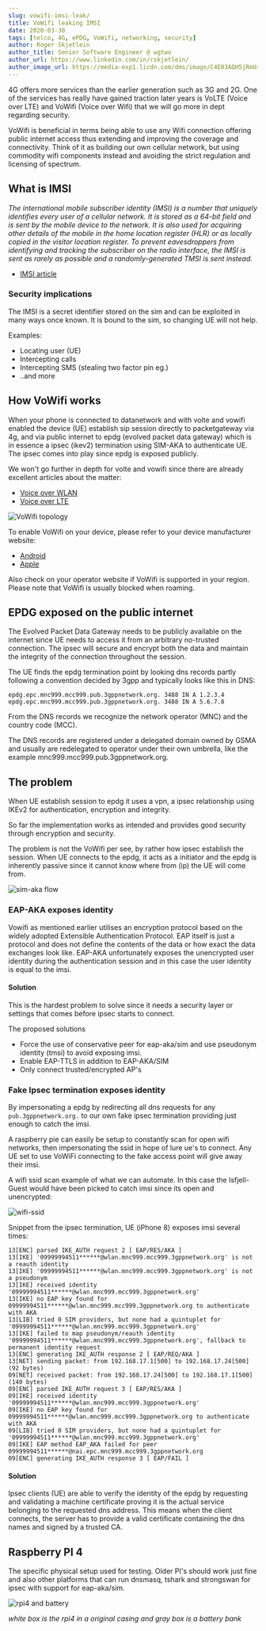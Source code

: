 ```yaml
---
slug: vowifi-imsi-leak/
title: VoWifi leaking IMSI
date: 2020-03-30
tags: [telco, 4G, ePDG, VoWifi, networking, security]
author: Roger Skjetlein
author_title: Senior Software Engineer @ wgtwo
author_url: https://www.linkedin.com/in/rskjetlein/
author_image_url: https://media-exp1.licdn.com/dms/image/C4E03AQH5jRmUxivpng/profile-displayphoto-shrink_400_400/0/1516289349229?e=1648684800&v=beta&t=5lPorNrvLAyqoZ1Tx0wCjosDkNqaTGXykCKeQXO4seY
---
```


4G offers more services than the earlier generation such as 3G and 2G. One of
the services has really have gained traction later years is VoLTE (Voice
over LTE) and VoWifi (Voice over Wifi) that we will go more in dept regarding security.

VoWifi is beneficial in terms being able to use any Wifi connection offering public
internet access thus extending and improving the coverage and connectivity.
Think of it as building our own cellular network, but
using commodity wifi components instead and avoiding the strict regulation and
licensing of spectrum.

## What is IMSI
*The international mobile subscriber identity (IMSI) is a number that uniquely
identifies every user of a cellular network. It is stored as a 64-bit field
and is sent by the mobile device to the network. It is also used for acquiring
other details of the mobile in the home location register (HLR) or as locally
copied in the visitor location register. To prevent eavesdroppers from
identifying and tracking the subscriber on the radio interface, the IMSI is sent
as rarely as possible and a randomly-generated TMSI is sent instead.*

* [IMSI article](https://en.wikipedia.org/wiki/International_mobile_subscriber_identity)

### Security implications
The IMSI is a secret identifier stored on the sim and can be exploited in many
ways once known. It is bound to the sim, so changing UE will not help.

Examples:
* Locating user (UE)
* Intercepting calls
* Intercepting SMS (stealing two factor pin eg.)
* ..and more

## How VoWifi works
When your phone is connected to datanetwork and with volte and vowifi enabled
the device (UE) establish sip session directly to packetgateway via 4g, and via
public internet to epdg (evolved packet data gateway) which is in essence a
ipsec (ikev2) termination using SIM-AKA to authenticate UE. The ipsec comes into
play since epdg is exposed publicly.

We won't go further in depth for volte and vowifi since there are already
excellent articles about the matter:
* [Voice over WLAN](https://en.wikipedia.org/wiki/Voice_over_WLAN)
* [Voice over LTE](https://en.wikipedia.org/wiki/Voice_over_LTE)

![VoWifi topology](/img/blog/vowifi-imsi-leak/vowifi.jpg)

To enable VoWifi on your device, please refer to your device manufacturer website:

* [Android](https://support.google.com/phoneapp/answer/2811843?hl=en)
* [Apple](https://support.apple.com/en-in/HT203032)

Also check on your operator website if VoWifi is supported in your region. Please note that VoWifi is usually blocked when roaming.


## EPDG exposed on the public internet
The Evolved Packet Data Gateway needs to be publicly available on the internet
since UE needs to access it from an arbitrary no-trusted connection. The ipsec
will secure and encrypt both the data and maintain the integrity of the
connection throughout the session.

The UE finds the epdg termination point by looking dns records partly following
a convention decided by 3gpp and typically looks like this in DNS:

```
epdg.epc.mnc999.mcc999.pub.3gppnetwork.org. 3488 IN A 1.2.3.4
epdg.epc.mnc999.mcc999.pub.3gppnetwork.org. 3488 IN A 5.6.7.8
```

From the DNS records we recognize the network operator (MNC) and the
country code (MCC).

The DNS records are registered under a delegated domain owned by GSMA and
usually are redelegated to operator under their own umbrella, like the example
mnc999.mcc999.pub.3gppnetwork.org.

## The problem
When UE establish session to epdg it uses a vpn, a ipsec relationship using
IKEv2 for authentication, encryption and integrity.

So far the implementation works as intended and provides good security through
encryption and security.

The problem is not the VoWifi per see, by rather how ipsec establish the
session. When UE connects to the epdg, it acts as a initiator and the epdg is
inherently passive since it cannot know where from (ip) the UE will come from.

![sim-aka flow](/img/blog/vowifi-imsi-leak/sim-aka.png)

### EAP-AKA exposes identity
Vowifi as mentioned earlier utilises an encryption protocol based on the widely
adopted Extensible Authentication Protocol. EAP itself is just a protocol and
does not define the contents of the data or how exact the data exchanges look
like. EAP-AKA unfortunately exposes the unencrypted user identity during
the authentication session and in this case the user identity is equal to the
imsi.

#### Solution
This is the hardest problem to solve since it needs a security layer or settings
that comes before ipsec starts to connect.

The proposed solutions
* Force the use of conservative peer for eap-aka/sim
and use pseudonym identity (tmsi) to avoid exposing imsi.
* Enable EAP-TTLS in addition to EAP-AKA/SIM
* Only connect trusted/encrypted AP's

### Fake Ipsec termination exposes identity
By impersonating a epdg by redirecting all dns requests for any
`pub.3gppnetwork.org.` to our own fake ipsec termination providing just enough
to catch the imsi.

A raspberry pie can easily be setup to constantly scan for open wifi networks,
then impersonating the ssid in hope of lure ue's to connect. Any UE set to use
VoWiFi connecting to the fake access point will give away their imsi.

A wifi ssid scan example of what we can automate. In this case the Isfjell-Guest
would have been picked to catch imsi since its open and unencrypted:

![wifi-ssid](/img/blog/vowifi-imsi-leak/wlan-ssid.png)

Snippet from the ipsec termination, UE (iPhone 8) exposes imsi several times:
```
13[ENC] parsed IKE_AUTH request 2 [ EAP/RES/AKA ]
13[IKE] '09999994511******@wlan.mnc999.mcc999.3gppnetwork.org' is not a reauth identity
13[IKE] '09999994511******@wlan.mnc999.mcc999.3gppnetwork.org' is not a pseudonym
13[IKE] received identity '09999994511******@wlan.mnc999.mcc999.3gppnetwork.org'
13[IKE] no EAP key found for 09999994511******@wlan.mnc999.mcc999.3gppnetwork.org to authenticate with AKA
13[LIB] tried 0 SIM providers, but none had a quintuplet for '09999994511******@wlan.mnc999.mcc999.3gppnetwork.org'
13[IKE] failed to map pseudonym/reauth identity '09999994511******@wlan.mnc999.mcc999.3gppnetwork.org', fallback to permanent identity request
13[ENC] generating IKE_AUTH response 2 [ EAP/REQ/AKA ]
13[NET] sending packet: from 192.168.17.1[500] to 192.168.17.24[500] (92 bytes)
09[NET] received packet: from 192.168.17.24[500] to 192.168.17.1[500] (140 bytes)
09[ENC] parsed IKE_AUTH request 3 [ EAP/RES/AKA ]
09[IKE] received identity '09999994511******@wlan.mnc999.mcc999.3gppnetwork.org'
09[IKE] no EAP key found for 09999994511******@wlan.mnc999.mcc999.3gppnetwork.org to authenticate with AKA
09[LIB] tried 0 SIM providers, but none had a quintuplet for '09999994511******@wlan.mnc999.mcc999.3gppnetwork.org'
09[IKE] EAP method EAP_AKA failed for peer 09999994511******@nai.epc.mnc999.mcc999.3gppnetwork.org
09[ENC] generating IKE_AUTH response 3 [ EAP/FAIL ]
```

#### Solution
Ipsec clients (UE) are able to verify the identity of the epdg by requesting
and validating a machine certificate proving it is the actual service belonging
to the requested dns address. This means when the client connects, the server
has to provide a valid certificate containing the dns names and signed by a
trusted CA.

## Raspberry PI 4

The specific physical setup used for testing. Older PI's should work just fine and also
other platforms that can run dnsmasq, tshark and strongswan for ipsec with
support for eap-aka/sim.

![rpi4 and battery](/img/blog/vowifi-imsi-leak/rpi4-batt.jpg)

*white box is the rpi4 in a original casing and gray box is a battery bank*
